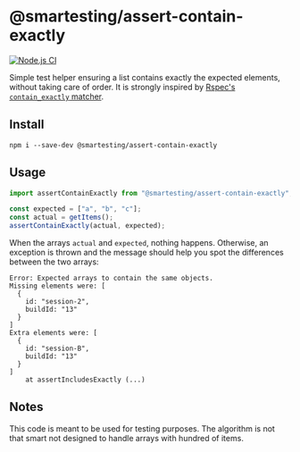 # @smartesting/assert-contain-exactly

[![Node.js CI](https://github.com/Smartesting/assert-contain-exactly/actions/workflows/node.js.yml/badge.svg)](https://github.com/Smartesting/assert-contain-exactly/actions/workflows/node.js.yml)

Simple test helper ensuring a list contains exactly the expected elements, without taking care of order. It is strongly inspired by [Rspec's `contain_exactly` matcher](https://relishapp.com/rspec/rspec-expectations/docs/built-in-matchers/contain-exactly-matcher).

## Install

```shell
npm i --save-dev @smartesting/assert-contain-exactly
```

## Usage

```typescript
import assertContainExactly from "@smartesting/assert-contain-exactly";

const expected = ["a", "b", "c"];
const actual = getItems();
assertContainExactly(actual, expected);
```

When the arrays `actual` and `expected`, nothing happens. Otherwise, an exception is thrown and the message should help you spot the differences between the two arrays:

```
Error: Expected arrays to contain the same objects.
Missing elements were: [
  {
    id: "session-2",
    buildId: "13"
  }
]
Extra elements were: [
  {
    id: "session-B",
    buildId: "13"
  }
]
    at assertIncludesExactly (...)

```

## Notes

This code is meant to be used for testing purposes. The algorithm is not that smart not designed to handle arrays with hundred of items.
